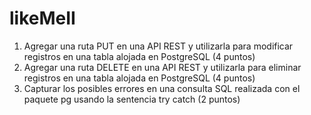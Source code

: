 # likeMeII

1. Agregar una ruta PUT en una API REST y utilizarla para modificar registros en una
tabla alojada en PostgreSQL (4 puntos)
2. Agregar una ruta DELETE en una API REST y utilizarla para eliminar registros en una
tabla alojada en PostgreSQL (4 puntos)
3. Capturar los posibles errores en una consulta SQL realizada con el paquete pg
usando la sentencia try catch (2 puntos)
